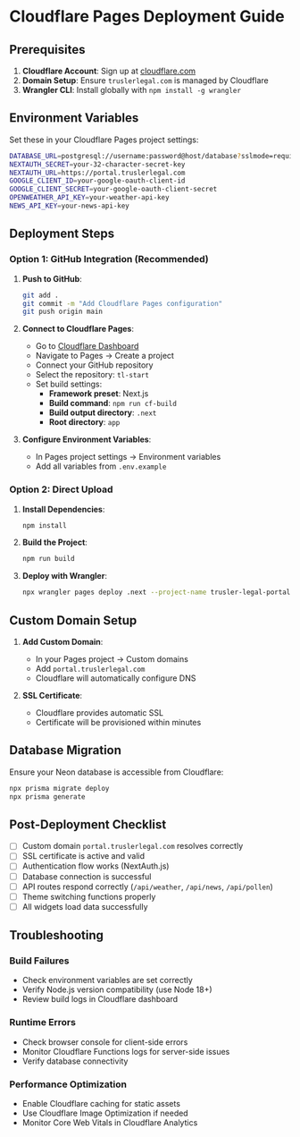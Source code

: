 # Cloudflare Pages Deployment Guide

## Prerequisites

1. **Cloudflare Account**: Sign up at [cloudflare.com](https://cloudflare.com)
2. **Domain Setup**: Ensure `truslerlegal.com` is managed by Cloudflare
3. **Wrangler CLI**: Install globally with `npm install -g wrangler`

## Environment Variables

Set these in your Cloudflare Pages project settings:

```bash
DATABASE_URL=postgresql://username:password@host/database?sslmode=require
NEXTAUTH_SECRET=your-32-character-secret-key
NEXTAUTH_URL=https://portal.truslerlegal.com
GOOGLE_CLIENT_ID=your-google-oauth-client-id
GOOGLE_CLIENT_SECRET=your-google-oauth-client-secret
OPENWEATHER_API_KEY=your-weather-api-key
NEWS_API_KEY=your-news-api-key
```

## Deployment Steps

### Option 1: GitHub Integration (Recommended)

1. **Push to GitHub**:
   ```bash
   git add .
   git commit -m "Add Cloudflare Pages configuration"
   git push origin main
   ```

2. **Connect to Cloudflare Pages**:
   - Go to [Cloudflare Dashboard](https://dash.cloudflare.com)
   - Navigate to Pages → Create a project
   - Connect your GitHub repository
   - Select the repository: `tl-start`
   - Set build settings:
     - **Framework preset**: Next.js
     - **Build command**: `npm run cf-build`
     - **Build output directory**: `.next`
     - **Root directory**: `app`

3. **Configure Environment Variables**:
   - In Pages project settings → Environment variables
   - Add all variables from `.env.example`

### Option 2: Direct Upload

1. **Install Dependencies**:
   ```bash
   npm install
   ```

2. **Build the Project**:
   ```bash
   npm run build
   ```

3. **Deploy with Wrangler**:
   ```bash
   npx wrangler pages deploy .next --project-name trusler-legal-portal
   ```

## Custom Domain Setup

1. **Add Custom Domain**:
   - In your Pages project → Custom domains
   - Add `portal.truslerlegal.com`
   - Cloudflare will automatically configure DNS

2. **SSL Certificate**:
   - Cloudflare provides automatic SSL
   - Certificate will be provisioned within minutes

## Database Migration

Ensure your Neon database is accessible from Cloudflare:

```bash
npx prisma migrate deploy
npx prisma generate
```

## Post-Deployment Checklist

- [ ] Custom domain `portal.truslerlegal.com` resolves correctly
- [ ] SSL certificate is active and valid
- [ ] Authentication flow works (NextAuth.js)
- [ ] Database connection is successful
- [ ] API routes respond correctly (`/api/weather`, `/api/news`, `/api/pollen`)
- [ ] Theme switching functions properly
- [ ] All widgets load data successfully

## Troubleshooting

### Build Failures
- Check environment variables are set correctly
- Verify Node.js version compatibility (use Node 18+)
- Review build logs in Cloudflare dashboard

### Runtime Errors
- Check browser console for client-side errors
- Monitor Cloudflare Functions logs for server-side issues
- Verify database connectivity

### Performance Optimization
- Enable Cloudflare caching for static assets
- Use Cloudflare Image Optimization if needed
- Monitor Core Web Vitals in Cloudflare Analytics
